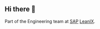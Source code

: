## Hi there 👋

Part of the Engineering team at [SAP](http://github.com/sap) [LeanIX](https://github.com/leanix).

